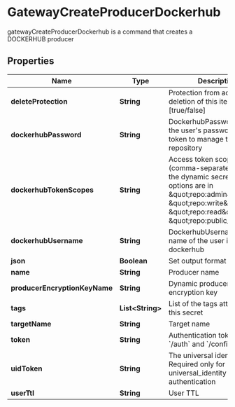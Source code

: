 

# GatewayCreateProducerDockerhub

gatewayCreateProducerDockerhub is a command that creates a DOCKERHUB producer
## Properties

Name | Type | Description | Notes
------------ | ------------- | ------------- | -------------
**deleteProtection** | **String** | Protection from accidental deletion of this item [true/false] |  [optional]
**dockerhubPassword** | **String** | DockerhubPassword is either the user&#39;s password access token to manage the repository |  [optional]
**dockerhubTokenScopes** | **String** | Access token scopes list (comma-separated) to give the dynamic secret valid options are in \&quot;repo:admin\&quot;, \&quot;repo:write\&quot;, \&quot;repo:read\&quot;, \&quot;repo:public_read\&quot; |  [optional]
**dockerhubUsername** | **String** | DockerhubUsername is the name of the user in dockerhub |  [optional]
**json** | **Boolean** | Set output format to JSON |  [optional]
**name** | **String** | Producer name | 
**producerEncryptionKeyName** | **String** | Dynamic producer encryption key |  [optional]
**tags** | **List&lt;String&gt;** | List of the tags attached to this secret |  [optional]
**targetName** | **String** | Target name |  [optional]
**token** | **String** | Authentication token (see &#x60;/auth&#x60; and &#x60;/configure&#x60;) |  [optional]
**uidToken** | **String** | The universal identity token, Required only for universal_identity authentication |  [optional]
**userTtl** | **String** | User TTL |  [optional]



